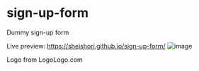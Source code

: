 # sign-up-form
Dummy sign-up form

Live preview: https://sheishori.github.io/sign-up-form/
![image](https://user-images.githubusercontent.com/92861357/187669310-f391687e-7f10-4836-ad2e-587e5171d8ac.png)

Logo from LogoLogo.com

